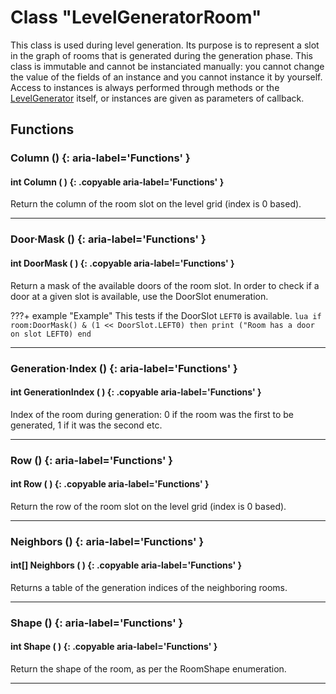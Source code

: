 # Class "LevelGeneratorRoom"

This class is used during level generation. Its purpose is to represent a slot in the graph of rooms that is generated during the generation phase.
This class is immutable and cannot be instanciated manually: you cannot change the value of the fields of an instance and you cannot instance it by yourself.
Access to instances is always performed through methods or the [LevelGenerator](LevelGenerator.md) itself, or instances are given as parameters of callback.

## Functions

### Column () {: aria-label='Functions' }
#### int Column ( ) {: .copyable aria-label='Functions' }
Return the column of the room slot on the level grid (index is 0 based).

___
### Door·Mask () {: aria-label='Functions' }
#### int DoorMask ( ) {: .copyable aria-label='Functions' }
Return a mask of the available doors of the room slot.
In order to check if a door at a given slot is available, use the DoorSlot enumeration.

???+ example "Example"
    This tests if the DoorSlot `LEFT0` is available.
    ```lua
    if room:DoorMask() & (1 << DoorSlot.LEFT0) then
        print ("Room has a door on slot LEFT0)
    end
    ```

___
### Generation·Index () {: aria-label='Functions' }
#### int GenerationIndex ( ) {: .copyable aria-label='Functions' }
Index of the room during generation: 0 if the room was the first to be generated, 1 if it was the second etc.

___
### Row () {: aria-label='Functions' }
#### int Row ( ) {: .copyable aria-label='Functions' }
Return the row of the room slot on the level grid (index is 0 based).

___
### Neighbors () {: aria-label='Functions' }
#### int[] Neighbors ( ) {: .copyable aria-label='Functions' }
Returns a table of the generation indices of the neighboring rooms.

___
### Shape () {: aria-label='Functions' }
#### int Shape ( ) {: .copyable aria-label='Functions' }
Return the shape of the room, as per the RoomShape enumeration.

___